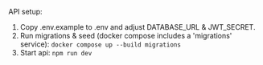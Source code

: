 API setup:
1. Copy .env.example to .env and adjust DATABASE_URL & JWT_SECRET.
2. Run migrations & seed (docker compose includes a 'migrations' service):
   `docker compose up --build migrations`
3. Start api: `npm run dev`
